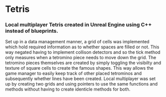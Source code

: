 # Tetris

### Local multiplayer Tetris created in Unreal Engine using C++ instead of blueprints.

Set up in a data management manner, a grid of cells was implemented which hold required information as to whether spaces are filled or not. This way negated having to implement collison detectors and so the tick method only measures when a tetromino piece needs to move down the grid. The tetromino pieces themselves are created by simply toggling the visibilty and texture of square cells to create the famous shapes. This way allows the game manager to easily keep track of other placed tetrominos and subsequently whether lines have been created. Local multiplayer was set up by creating two grids and using pointers to use the same functions and methods without having to create identicle methods for both.
